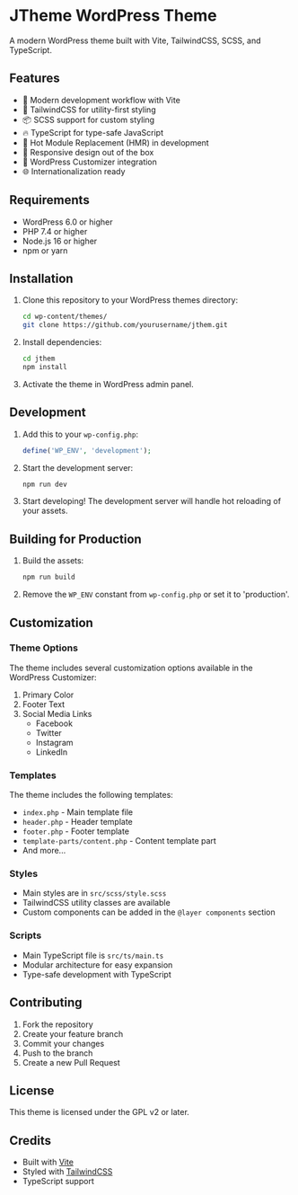 # JTheme WordPress Theme

A modern WordPress theme built with Vite, TailwindCSS, SCSS, and TypeScript.

## Features

- 🚀 Modern development workflow with Vite
- 🎨 TailwindCSS for utility-first styling
- 📦 SCSS support for custom styling
- 🔥 TypeScript for type-safe JavaScript
- 🔄 Hot Module Replacement (HMR) in development
- 📱 Responsive design out of the box
- 🎯 WordPress Customizer integration
- 🌐 Internationalization ready

## Requirements

- WordPress 6.0 or higher
- PHP 7.4 or higher
- Node.js 16 or higher
- npm or yarn

## Installation

1. Clone this repository to your WordPress themes directory:
   ```bash
   cd wp-content/themes/
   git clone https://github.com/yourusername/jthem.git
   ```

2. Install dependencies:
   ```bash
   cd jthem
   npm install
   ```

3. Activate the theme in WordPress admin panel.

## Development

1. Add this to your `wp-config.php`:
   ```php
   define('WP_ENV', 'development');
   ```

2. Start the development server:
   ```bash
   npm run dev
   ```

3. Start developing! The development server will handle hot reloading of your assets.

## Building for Production

1. Build the assets:
   ```bash
   npm run build
   ```

2. Remove the `WP_ENV` constant from `wp-config.php` or set it to 'production'.

## Customization

### Theme Options

The theme includes several customization options available in the WordPress Customizer:

1. Primary Color
2. Footer Text
3. Social Media Links
   - Facebook
   - Twitter
   - Instagram
   - LinkedIn

### Templates

The theme includes the following templates:

- `index.php` - Main template file
- `header.php` - Header template
- `footer.php` - Footer template
- `template-parts/content.php` - Content template part
- And more...

### Styles

- Main styles are in `src/scss/style.scss`
- TailwindCSS utility classes are available
- Custom components can be added in the `@layer components` section

### Scripts

- Main TypeScript file is `src/ts/main.ts`
- Modular architecture for easy expansion
- Type-safe development with TypeScript

## Contributing

1. Fork the repository
2. Create your feature branch
3. Commit your changes
4. Push to the branch
5. Create a new Pull Request

## License

This theme is licensed under the GPL v2 or later.

## Credits

- Built with [Vite](https://vitejs.dev/)
- Styled with [TailwindCSS](https://tailwindcss.com/)
- TypeScript support 